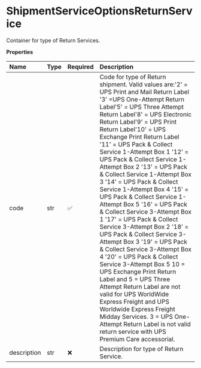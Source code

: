 # ShipmentServiceOptionsReturnService

Container for type of Return Services.

**Properties**

| Name        | Type | Required | Description                                                                                                                                                                                                                                                                                                                                                                                                                                                                                                                                                                                                                                                                                                                                                                                                                                                                                                                                                                                                                                                          |
| :---------- | :--- | :------- | :------------------------------------------------------------------------------------------------------------------------------------------------------------------------------------------------------------------------------------------------------------------------------------------------------------------------------------------------------------------------------------------------------------------------------------------------------------------------------------------------------------------------------------------------------------------------------------------------------------------------------------------------------------------------------------------------------------------------------------------------------------------------------------------------------------------------------------------------------------------------------------------------------------------------------------------------------------------------------------------------------------------------------------------------------------------- |
| code        | str  | ✅       | Code for type of Return shipment. Valid values are:'2' = UPS Print and Mail Return Label '3' =UPS One-Attempt Return Label'5' = UPS Three Attempt Return Label'8' = UPS Electronic Return Label'9' = UPS Print Return Label'10' = UPS Exchange Print Return Label '11' = UPS Pack & Collect Service 1-Attempt Box 1 '12' = UPS Pack & Collect Service 1-Attempt Box 2 '13' = UPS Pack & Collect Service 1-Attempt Box 3 '14' = UPS Pack & Collect Service 1-Attempt Box 4 '15' = UPS Pack & Collect Service 1-Attempt Box 5 '16' = UPS Pack & Collect Service 3-Attempt Box 1 '17' = UPS Pack & Collect Service 3-Attempt Box 2 '18' = UPS Pack & Collect Service 3-Attempt Box 3 '19' = UPS Pack & Collect Service 3-Attempt Box 4 '20' = UPS Pack & Collect Service 3-Attempt Box 5 10 = UPS Exchange Print Return Label and 5 = UPS Three Attempt Return Label are not valid for UPS WorldWide Express Freight and UPS Worldwide Express Freight Midday Services. 3 = UPS One-Attempt Return Label is not valid return service with UPS Premium Care accessorial. |
| description | str  | ❌       | Description for type of Return Service.                                                                                                                                                                                                                                                                                                                                                                                                                                                                                                                                                                                                                                                                                                                                                                                                                                                                                                                                                                                                                              |

<!-- This file was generated by liblab | https://liblab.com/ -->
